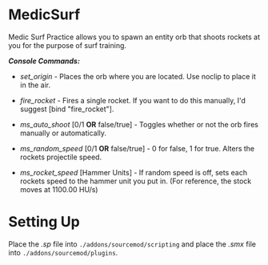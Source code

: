 # MedicSurf

Medic Surf Practice allows you to spawn an entity orb that shoots rockets at you for the purpose of surf training.

***Console Commands:***

* *set_origin* - Places the orb where you are located. Use noclip to place it in the air.

* *fire_rocket* - Fires a single rocket. If you want to do this manually, I'd suggest [bind <key> "fire_rocket"].

* *ms_auto_shoot* [0/1 **OR** false/true] - Toggles whether or not the orb fires manually or automatically.

* *ms_random_speed* [0/1 **OR** false/true] - 0 for false, 1 for true. Alters the rockets projectile speed.

* *ms_rocket_speed* [Hammer Units] - If random speed is off, sets each rockets speed to the hammer unit you put in. (For reference, the stock moves at 1100.00 HU/s)

# Setting Up

Place the *.sp* file into `./addons/sourcemod/scripting` and place the *.smx* file into `./addons/sourcemod/plugins`.
